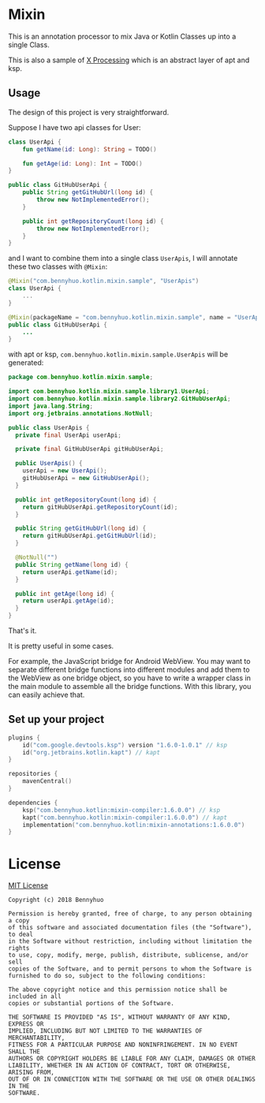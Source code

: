 # Mixin

This is an annotation processor to mix Java or Kotlin Classes up into a single Class. 

This is also a sample of [X Processing](https://androidx.tech/artifacts/room/room-compiler-processing/) which is an abstract layer of apt and ksp.

## Usage

The design of this project is very straightforward.

Suppose I have two api classes for User:

```kotlin
class UserApi {
    fun getName(id: Long): String = TODO()

    fun getAge(id: Long): Int = TODO()
}
```

```java
public class GitHubUserApi {
    public String getGitHubUrl(long id) {
        throw new NotImplementedError();
    }

    public int getRepositoryCount(long id) {
        throw new NotImplementedError();
    }
}
```

and I want to combine them into a single class `UserApis`, I will annotate these two classes with `@Mixin`:

```kotlin
@Mixin("com.bennyhuo.kotlin.mixin.sample", "UserApis")
class UserApi { 
    ... 
}
```

```java
@Mixin(packageName = "com.bennyhuo.kotlin.mixin.sample", name = "UserApis")
public class GitHubUserApi {
    ...
}
```

with apt or ksp, `com.bennyhuo.kotlin.mixin.sample.UserApis` will be generated: 

```java
package com.bennyhuo.kotlin.mixin.sample;

import com.bennyhuo.kotlin.mixin.sample.library1.UserApi;
import com.bennyhuo.kotlin.mixin.sample.library2.GitHubUserApi;
import java.lang.String;
import org.jetbrains.annotations.NotNull;

public class UserApis {
  private final UserApi userApi;

  private final GitHubUserApi gitHubUserApi;

  public UserApis() {
    userApi = new UserApi();
    gitHubUserApi = new GitHubUserApi();
  }

  public int getRepositoryCount(long id) {
    return gitHubUserApi.getRepositoryCount(id);
  }

  public String getGitHubUrl(long id) {
    return gitHubUserApi.getGitHubUrl(id);
  }

  @NotNull("")
  public String getName(long id) {
    return userApi.getName(id);
  }

  public int getAge(long id) {
    return userApi.getAge(id);
  }
}
```

That's it. 

It is pretty useful in some cases. 

For example, the JavaScript bridge for Android WebView. You may want to separate different bridge functions into different modules and add them to the WebView as one bridge object, so you have to write a wrapper class in the main module to assemble all the bridge functions. With this library, you can easily achieve that.

## Set up your project

```kotlin
plugins {
    id("com.google.devtools.ksp") version "1.6.0-1.0.1" // ksp
    id("org.jetbrains.kotlin.kapt") // kapt
}

repositories {
    mavenCentral()
}

dependencies {
    ksp("com.bennyhuo.kotlin:mixin-compiler:1.6.0.0") // ksp
    kapt("com.bennyhuo.kotlin:mixin-compiler:1.6.0.0") // kapt
    implementation("com.bennyhuo.kotlin:mixin-annotations:1.6.0.0")
}
```

# License

[MIT License](https://github.com/enbandari/KotlinDeepCopy/blob/master/LICENSE)

    Copyright (c) 2018 Bennyhuo
    
    Permission is hereby granted, free of charge, to any person obtaining a copy
    of this software and associated documentation files (the "Software"), to deal
    in the Software without restriction, including without limitation the rights
    to use, copy, modify, merge, publish, distribute, sublicense, and/or sell
    copies of the Software, and to permit persons to whom the Software is
    furnished to do so, subject to the following conditions:
    
    The above copyright notice and this permission notice shall be included in all
    copies or substantial portions of the Software.
    
    THE SOFTWARE IS PROVIDED "AS IS", WITHOUT WARRANTY OF ANY KIND, EXPRESS OR
    IMPLIED, INCLUDING BUT NOT LIMITED TO THE WARRANTIES OF MERCHANTABILITY,
    FITNESS FOR A PARTICULAR PURPOSE AND NONINFRINGEMENT. IN NO EVENT SHALL THE
    AUTHORS OR COPYRIGHT HOLDERS BE LIABLE FOR ANY CLAIM, DAMAGES OR OTHER
    LIABILITY, WHETHER IN AN ACTION OF CONTRACT, TORT OR OTHERWISE, ARISING FROM,
    OUT OF OR IN CONNECTION WITH THE SOFTWARE OR THE USE OR OTHER DEALINGS IN THE
    SOFTWARE.

